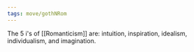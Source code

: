 ```yaml
---
tags: move/gothNRom 
---
```


The 5 i's of [[Romanticism]] are: intuition, inspiration, idealism, individualism, and imagination.